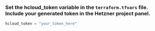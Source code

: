### Set the hcloud_token variable in the `terraform.tfvars` file. Include your generated token in the Hetzner project panel.
```terraform
hcloud_token = "your_token_here"
```
